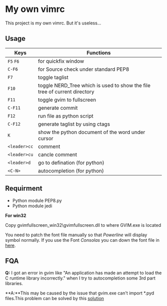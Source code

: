 My own vimrc
============

This project is my own vimrc. But it's useless...

Usage
----------

Keys |Functions
----|----|
`F5` `F6` |for quickfix window
`C-F6` |for Source check under standard PEP8
`F7` |toggle taglist
`F10` |toggle NERD_Tree which is used to show the file tree of current directory
`F11` |toggle gvim to fullscreen
`C-F11` |generate commit
`F12` |run file as python script
`C-F12` |generate taglist by using ctags
`K` |show the python document of the word under cursor
`<leader>cc` |comment
`<leader>cu` |cancle comment
`<leader>d` |go to defination (for python)
`<C-N>` | autocompletion (for python)

Requirment
----------

+ Python module PEP8.py
+ Python module jedi

**For win32**

Copy gvimfullscreen_win32\gvimfullscreen.dll to where GVIM.exe is
located

You need to  patch the font file manually so that *Powerline* will display
symbol normally. If you use the Font *Consolas* you can down the font file in
[here](https://github.com/eugeneching/consolas-powerline-vim).

FQA
---

**Q:** I got an error in gvim like "An application has made an attempt to load
the C runtime library incorrectly." when I try to autocompletion some 3rd part
libraries.

**A:**This may be caused by the issue that gvim.exe can't import \*.pyd
files.This problem can be solved by this
[solution](http://stackoverflow.com/questions/9764341/runtime-error-with-vim-omnicompletiona)
